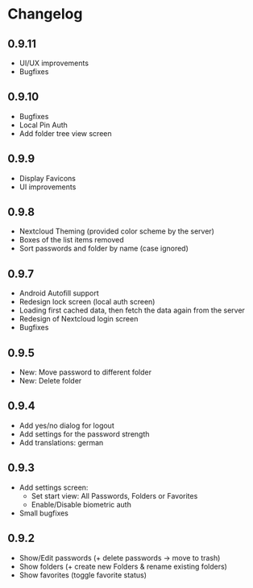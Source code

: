 # Changelog

## 0.9.11
- UI/UX improvements
- Bugfixes

## 0.9.10
- Bugfixes
- Local Pin Auth
- Add folder tree view screen

## 0.9.9
- Display Favicons
- UI improvements

## 0.9.8
- Nextcloud Theming (provided color scheme by the server)
- Boxes of the list items removed
- Sort passwords and folder by name (case ignored)

## 0.9.7
- Android Autofill support
- Redesign lock screen (local auth screen)
- Loading first cached data, then fetch the data again from the server
- Redesign of Nextcloud login screen
- Bugfixes

## 0.9.5
- New: Move password to different folder
- New: Delete folder

## 0.9.4
- Add yes/no dialog for logout
- Add settings for the password strength
- Add translations: german

## 0.9.3
- Add settings screen:
    - Set start view: All Passwords, Folders or Favorites
    - Enable/Disable biometric auth
- Small bugfixes

## 0.9.2
- Show/Edit passwords (+ delete passwords -> move to trash)
- Show folders (+ create new Folders & rename existing folders)
- Show favorites (toggle favorite status)
